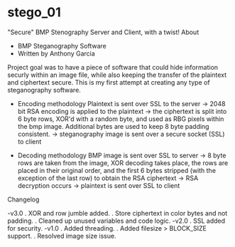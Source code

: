 # stego_01
"Secure" BMP Stenography Server and Client, with a twist!
About
- BMP Steganography Software
- Written by Anthony Garcia

Project goal was to have a piece of software that could hide information
securly within an image file, while also keeping the transfer of the
plaintext and ciphertext secure. This is my first attempt at creating any type
of steganography software.

- Encoding methodology
Plaintext is sent over SSL to the server -> 2048 bit RSA encoding is applied
  to the plaintext -> the ciphertext is split into 6 byte rows,
  XOR'd with a random byte, and used as RBG pixels within the bmp image.
Additional bytes are used to keep 8 byte padding consistent. -> steganography
image is sent over a secure socket (SSL) to client

- Decoding methodology
BMP image is sent over SSL to server -> 8 byte rows are taken from the
  image, XOR decoding takes place, the rows are placed in their original
order, and the first 6 bytes stripped (with the exception of the last row)
to obtain the RSA ciphertext -> RSA decryption occurs -> plaintext is sent
over SSL to client

Changelog

-v3.0
        . XOR and row jumble added.
        . Store ciphertext in color bytes and not padding.
        . Cleaned up unused variables and code logic.
-v2.0
        . SSL added for security.
-v1.0
        . Added threading.
        . Added filesize > BLOCK_SIZE support.
        . Resolved image size issue.
